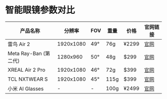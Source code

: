# 智能眼镜参数对比

| 产品名称       | 分辨率      | FOV | 重量 | 价格     | 官网链接 |
|----------------|-------------|-----|------|----------|----------|
| 雷鸟 Air 2     | 1920x1080 | 49° | 76g  | ¥2299    | [官网](https://rayneo.cn/product/air2/) |
| Meta Ray-Ban (第二代) | 1280x960 | 50° | 48g  | $299     | [官网](https://www.meta.com/tw/ai-glasses/) |
| XREAL Air 2 Pro | 1920x1080 | 46° | 72g  | $399     | [官网](https://www.xreal.cn/air2/) |
| TCL NXTWEAR S   | 1920x1080 | 45° | 115g | $399     | [官网](https://www.tcl.com/global/en/glasses/tcl-nxtwear-g) |
| 小米 AI Glasses | -         | -   | 100g | ¥2499    | [官网](https://www.mi.com/prod/xiaomi-ai-glasses) |
